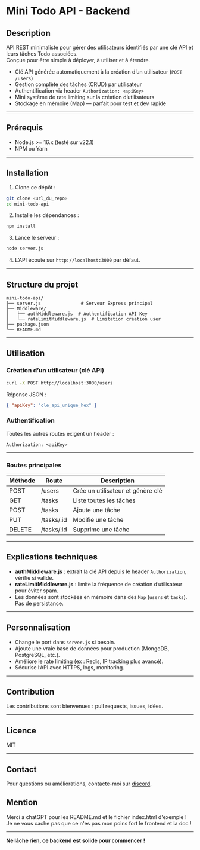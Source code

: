 # Mini Todo API - Backend

## Description

API REST minimaliste pour gérer des utilisateurs identifiés par une clé API et leurs tâches Todo associées.  
Conçue pour être simple à déployer, à utiliser et à étendre.

- Clé API générée automatiquement à la création d’un utilisateur (`POST /users`)  
- Gestion complète des tâches (CRUD) par utilisateur  
- Authentification via header `Authorization: <apiKey>`  
- Mini système de rate limiting sur la création d’utilisateurs  
- Stockage en mémoire (Map) — parfait pour test et dev rapide

---

## Prérequis

- Node.js >= 16.x (testé sur v22.1)  
- NPM ou Yarn  

---

## Installation

1. Clone ce dépôt :  
```bash
git clone <url_du_repo>
cd mini-todo-api
```

2. Installe les dépendances :

```bash
npm install
```

3. Lance le serveur :

```bash
node server.js
```

4. L’API écoute sur `http://localhost:3000` par défaut.

---

## Structure du projet

```
mini-todo-api/
├── server.js               # Serveur Express principal
├── Middleware/
│   ├── authMiddleware.js  # Authentification API Key
│   └── rateLimitMiddleware.js  # Limitation création user
├── package.json
└── README.md
```

---

## Utilisation

### Création d’un utilisateur (clé API)

```bash
curl -X POST http://localhost:3000/users
```

Réponse JSON :

```json
{ "apiKey": "cle_api_unique_hex" }
```

### Authentification

Toutes les autres routes exigent un header :

```
Authorization: <apiKey>
```

---

### Routes principales

| Méthode | Route       | Description                       |
| ------- | ----------- | --------------------------------- |
| POST    | /users      | Crée un utilisateur et génère clé |
| GET     | /tasks      | Liste toutes les tâches           |
| POST    | /tasks      | Ajoute une tâche                  |
| PUT     | /tasks/\:id | Modifie une tâche                 |
| DELETE  | /tasks/\:id | Supprime une tâche                |

---

## Explications techniques

* **authMiddleware.js** : extrait la clé API depuis le header `Authorization`, vérifie si valide.
* **rateLimitMiddleware.js** : limite la fréquence de création d’utilisateur pour éviter spam.
* Les données sont stockées en mémoire dans des `Map` (`users` et `tasks`). Pas de persistance.

---

## Personnalisation

* Change le port dans `server.js` si besoin.
* Ajoute une vraie base de données pour production (MongoDB, PostgreSQL, etc.).
* Améliore le rate limiting (ex : Redis, IP tracking plus avancé).
* Sécurise l’API avec HTTPS, logs, monitoring.

---

## Contribution

Les contributions sont bienvenues : pull requests, issues, idées.

---

## Licence

MIT

---

## Contact

Pour questions ou améliorations, contacte-moi sur <a href="https://discord.com/users/1066067393123733595">discord</a>.

## Mention

Merci à chatGPT pour les README.md et le fichier index.html d'exemple ! Je ne vous cache pas que ce n'es pas mon poins fort le frontend et la doc !

---

**Ne lâche rien, ce backend est solide pour commencer !**
